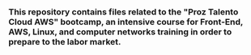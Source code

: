 ### This repository contains files related to the "Proz Talento Cloud AWS" bootcamp, an intensive course for Front-End, AWS, Linux, and computer networks training in order to prepare to the labor market.
